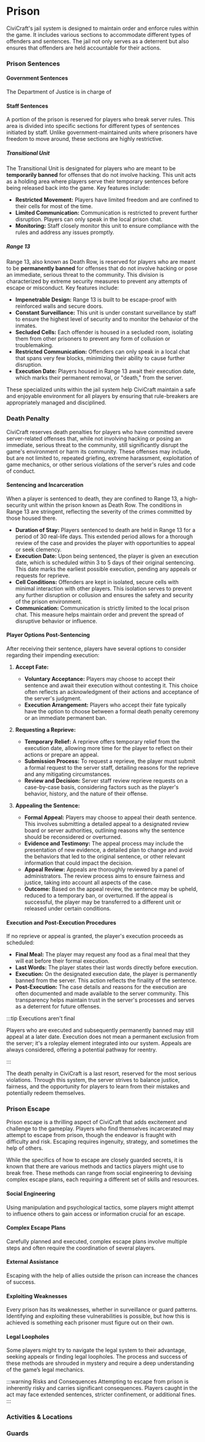 # Prison
CiviCraft's jail system is designed to maintain order and enforce rules within the game. It includes various sections to accommodate different types of offenders and sentences. The jail not only serves as a deterrent but also ensures that offenders are held accountable for their actions.

### Prison Sentences
#### Government Sentences
The Department of Justice is in charge of 
#### Staff Sentences
A portion of the prison is reserved for players who break server rules. This area is divided into specific sections for different types of sentences initiated by staff. Unlike government-maintained units where prisoners have freedom to move around, these sections are highly restrictive.

##### Transitional Unit
The Transitional Unit is designated for players who are meant to be __temporarily banned__ for offenses that do not involve hacking. This unit acts as a holding area where players serve their temporary sentences before being released back into the game. Key features include:
- **Restricted Movement:** Players have limited freedom and are confined to their cells for most of the time.
- **Limited Communication:** Communication is restricted to prevent further disruption. Players can only speak in the local prison chat.
- **Monitoring:** Staff closely monitor this unit to ensure compliance with the rules and address any issues promptly.

##### Range 13
Range 13, also known as Death Row, is reserved for players who are meant to be __permanently banned__ for offenses that do not involve hacking or pose an immediate, serious threat to the community. This division is characterized by extreme security measures to prevent any attempts of escape or misconduct. Key features include:
- **Impenetrable Design:** Range 13 is built to be escape-proof with reinforced walls and secure doors.
- **Constant Surveillance:** This unit is under constant surveillance by staff to ensure the highest level of security and to monitor the behavior of the inmates.
- **Secluded Cells:** Each offender is housed in a secluded room, isolating them from other prisoners to prevent any form of collusion or troublemaking.
- **Restricted Communication:** Offenders can only speak in a local chat that spans very few blocks, minimizing their ability to cause further disruption.
- **Execution Date:** Players housed in Range 13 await their execution date, which marks their permanent removal, or "death," from the server.

These specialized units within the jail system help CiviCraft maintain a safe and enjoyable environment for all players by ensuring that rule-breakers are appropriately managed and disciplined.

### Death Penalty
CiviCraft reserves death penalties for players who have committed severe server-related offenses that, while not involving hacking or posing an immediate, serious threat to the community, still significantly disrupt the game's environment or harm its community. These offenses may include, but are not limited to, repeated griefing, extreme harassment, exploitation of game mechanics, or other serious violations of the server's rules and code of conduct.

#### Sentencing and Incarceration
When a player is sentenced to death, they are confined to Range 13, a high-security unit within the prison known as Death Row. The conditions in Range 13 are stringent, reflecting the severity of the crimes committed by those housed there.

- **Duration of Stay:** Players sentenced to death are held in Range 13 for a period of 30 real-life days. This extended period allows for a thorough review of the case and provides the player with opportunities to appeal or seek clemency.
- **Execution Date:** Upon being sentenced, the player is given an execution date, which is scheduled within 3 to 5 days of their original sentencing. This date marks the earliest possible execution, pending any appeals or requests for reprieve.
- **Cell Conditions:** Offenders are kept in isolated, secure cells with minimal interaction with other players. This isolation serves to prevent any further disruption or collusion and ensures the safety and security of the prison environment.
- **Communication:** Communication is strictly limited to the local prison chat. This measure helps maintain order and prevent the spread of disruptive behavior or influence.

#### Player Options Post-Sentencing
After receiving their sentence, players have several options to consider regarding their impending execution:

1. **Accept Fate:**
    - **Voluntary Acceptance:** Players may choose to accept their sentence and await their execution without contesting it. This choice often reflects an acknowledgment of their actions and acceptance of the server's judgment.
   - **Execution Arrangement:** Players who accept their fate typically have the option to choose between a formal death penalty ceremony or an immediate permanent ban.

2. **Requesting a Reprieve:**
    - **Temporary Relief:** A reprieve offers temporary relief from the execution date, allowing more time for the player to reflect on their actions or prepare an appeal.
    - **Submission Process:** To request a reprieve, the player must submit a formal request to the server staff, detailing reasons for the reprieve and any mitigating circumstances.
    - **Review and Decision:** Server staff review reprieve requests on a case-by-case basis, considering factors such as the player's behavior, history, and the nature of their offense.

3. **Appealing the Sentence:**
    - **Formal Appeal:** Players may choose to appeal their death sentence. This involves submitting a detailed appeal to a designated review board or server authorities, outlining reasons why the sentence should be reconsidered or overturned.
    - **Evidence and Testimony:** The appeal process may include the presentation of new evidence, a detailed plan to change and avoid the behaviors that led to the original sentence, or other relevant information that could impact the decision.
    - **Appeal Review:** Appeals are thoroughly reviewed by a panel of administrators. The review process aims to ensure fairness and justice, taking into account all aspects of the case.
    - **Outcome:** Based on the appeal review, the sentence may be upheld, reduced to a temporary ban, or overturned. If the appeal is successful, the player may be transferred to a different unit or released under certain conditions.

#### Execution and Post-Execution Procedures
If no reprieve or appeal is granted, the player's execution proceeds as scheduled:
- **Final Meal:** The player may request any food as a final meal that they will eat before their formal execution.
- **Last Words:** The player states their last words directly before execution.
- **Execution:** On the designated execution date, the player is permanently banned from the server. This action reflects the finality of the sentence.
- **Post-Execution:** The case details and reasons for the execution are often documented and made available to the server community. This transparency helps maintain trust in the server's processes and serves as a deterrent for future offenses.

:::tip Executions aren't final

Players who are executed and subsequently permanently banned may still appeal at a later date. Execution does not mean a permanent exclusion from the server; it's a roleplay element integrated into our system. Appeals are always considered, offering a potential pathway for reentry.

:::

The death penalty in CiviCraft is a last resort, reserved for the most serious violations. Through this system, the server strives to balance justice, fairness, and the opportunity for players to learn from their mistakes and potentially redeem themselves.

### Prison Escape
Prison escape is a thrilling aspect of CiviCraft that adds excitement and challenge to the gameplay. Players who find themselves incarcerated may attempt to escape from prison, though the endeavor is fraught with difficulty and risk. Escaping requires ingenuity, strategy, and sometimes the help of others.

While the specifics of how to escape are closely guarded secrets, it is known that there are various methods and tactics players might use to break free. These methods can range from social engineering to devising complex escape plans, each requiring a different set of skills and resources.

#### Social Engineering
Using manipulation and psychological tactics, some players might attempt to influence others to gain access or information crucial for an escape.

#### Complex Escape Plans
Carefully planned and executed, complex escape plans involve multiple steps and often require the coordination of several players.

#### External Assistance
Escaping with the help of allies outside the prison can increase the chances of success.

#### Exploiting Weaknesses
Every prison has its weaknesses, whether in surveillance or guard patterns. Identifying and exploiting these vulnerabilities is possible, but how this is achieved is something each prisoner must figure out on their own.

#### Legal Loopholes
Some players might try to navigate the legal system to their advantage, seeking appeals or finding legal loopholes. The process and success of these methods are shrouded in mystery and require a deep understanding of the game’s legal mechanics.

:::warning Risks and Consequences
Attempting to escape from prison is inherently risky and carries significant consequences. Players caught in the act may face extended sentences, stricter confinement, or additional fines.
:::

### Activities & Locations
### Guards
